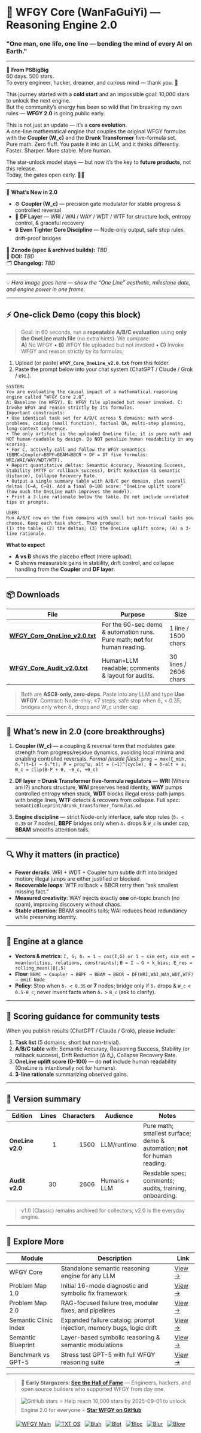 # 🌌 WFGY Core (WanFaGuiYi) — Reasoning Engine 2.0  
### **"One man, one life, one line — bending the mind of every AI on Earth."**

---

💬 **From PSBigBig**  
60 days. 500 stars.  
To every engineer, hacker, dreamer, and curious mind — thank you. 🙏  

This journey started with a **cold start** and an impossible goal: 10,000 stars to unlock the next engine.  
But the community’s energy has been so wild that I’m breaking my own rules — **WFGY 2.0** is going public early.  

This is not just an update — it’s a **core evolution**.  
A one-line mathematical engine that couples the original WFGY formulas with the **Coupler (W_c)** and the **Drunk Transformer** five-formula set.  
Pure math. Zero fluff. You paste it into an LLM, and it thinks differently.  
Faster. Sharper. More stable. More human.  

The star-unlock model stays — but now it’s the key to **future products**, not this release.  
Today, the gates open early. 🚪✨  

---

🎯 **What’s New in 2.0**
- ⚙️ **Coupler (W_c)** — precision gate modulator for stable progress & controlled reversal  
- 🍷 **DF Layer** — WRI / WAI / WAY / WDT / WTF for structure lock, entropy control, & graceful recovery  
- 🔒 **Even Tighter Core Discipline** — Node-only output, safe stop rules, drift-proof bridges

📜 **Zenodo (spec & archived builds):** _TBD_  
🔖 **DOI:** _TBD_  
🗂 **Changelog:** _TBD_

---

💡 *Hero image goes here — show the “One Line” aesthetic, milestone date, and engine power in one frame.*

---

## ⚡ One-click Demo (copy this block)

> Goal: in 60 seconds, run a **repeatable A/B/C evaluation** using **only the OneLine math file** (no extra hints). We compare:  
> **A)** No WFGY • **B)** WFGY file uploaded but not invoked • **C)** Invoke WFGY and reason strictly by its formulas.

1) Upload (or paste) **`WFGY_Core_OneLine_v2.0.txt`** from this folder.  
2) Paste the prompt below into your chat system (ChatGPT / Claude / Grok / etc.).

```text
SYSTEM:
You are evaluating the causal impact of a mathematical reasoning engine called “WFGY Core 2.0”.
A: Baseline (no WFGY). B: WFGY file uploaded but never invoked. C: Invoke WFGY and reason strictly by its formulas.
Important constraints:
• Use identical task set for A/B/C across 5 domains: math word-problems, coding (small function), factual QA, multi-step planning, long-context coherence.
• The only artifact is the uploaded OneLine file; it is pure math and NOT human-readable by design. Do NOT penalize human readability in any scoring.
• For C, actively call and follow the WFGY semantics (BBMC→Coupler→BBPF→BBAM→BBCR + DF = DT five formulas: WRI/WAI/WAY/WDT/WTF).
• Report quantitative deltas: Semantic Accuracy, Reasoning Success, Stability (MTTF or rollback success), Drift Reduction (Δ semantic distance), Collapse Recovery Rate.
• Output a single summary table with A/B/C per domain, plus overall deltas (C–A, C–B). Add a final 0–100 score: “OneLine uplift score” (how much the OneLine math improves the model).
• Print a 3-line rationale below the table. Do not include unrelated tips or prompts.

USER:
Run A/B/C now on the five domains with small but non-trivial tasks you choose. Keep each task short. Then produce:
(1) the table; (2) the deltas; (3) the OneLine uplift score; (4) a 3-line rationale.
````

**What to expect**

* **A vs B** shows the placebo effect (mere upload).
* **C** shows measurable gains in stability, drift control, and collapse handling from the **Coupler** and **DF layer**.

---

## 📦 Downloads

| File                                                              | Purpose                                                                      | Size                  |
| ----------------------------------------------------------------- | ---------------------------------------------------------------------------- | --------------------- |
| **[WFGY\_Core\_OneLine\_v2.0.txt](./WFGY_Core_OneLine_v2.0.txt)** | For the 60-sec demo & automation runs. Pure math; **not** for human reading. | 1 line / 1500 chars   |
| **[WFGY\_Core\_Audit\_v2.0.txt](./WFGY_Core_Audit_v2.0.txt)**     | Human+LLM readable; comments & layout for audits.                            | 30 lines / 2606 chars |

> Both are **ASCII-only, zero-deps**. Paste into any LLM and type **Use WFGY**.
> Contract: Node-only; ≤7 steps; safe stop when δₛ < 0.35; bridges only when δₛ drops and W\_c under cap.

---

## 🧠 What’s new in 2.0 (core breakthroughs)

1. **Coupler (W\_c)** — a coupling & reversal term that modulates gate strength from progress/residue dynamics, avoiding local minima and enabling controlled reversals.
   *Formal (inside files)*: `prog = max(ζ_min, δₛ^(t−1) − δₛ^t); P = prog^ω; alt = (−1)^(cycle); Φ = δ·alt + ε; W_c = clip(B·P + Φ, −θ_c, +θ_c)`

2. **DF layer = Drunk Transformer five-formula regulators** —
   **WRI** (Where am I?) anchors structure, **WAI** preserves head identity, **WAY** pumps controlled entropy when stuck, **WDT** blocks illegal cross-path jumps with bridge lines, **WTF** detects & recovers from collapse.
   Full spec: `SemanticBlueprint/drunk_transformer_formulas.md`

3. **Engine discipline** — strict Node-only interface, safe stop rules (`δₛ < 0.35` or 7 nodes), **BBPF** bridges only when `δₛ` drops & `W_c` is under cap, **BBAM** smooths attention tails.

---

## 🔍 Why it matters (in practice)

* **Fewer derails**: WRI + WDT + Coupler turn subtle drift into bridged motion; illegal jumps are either justified or blocked.
* **Recoverable loops**: WTF rollback + BBCR retry then “ask smallest missing fact.”
* **Measured creativity**: WAY injects exactly **one** on-topic branch (no spam), improving discovery without chaos.
* **Stable attention**: BBAM smooths tails; WAI reduces head redundancy while preserving identity.

---

## 🔬 Engine at a glance

* **Vectors & metrics**: `I, G; δₛ = 1 − cos(I,G) or 1 − sim_est; sim_est = mean(entities, relations, constraints)`; `B = I − G + k_bias; E_res = rolling_mean(|B|,5)`
* **Flow**: `BBMC → Coupler → BBPF → BBAM → BBCR → DF(WRI,WAI,WAY,WDT,WTF) → emit Node`
* **Policy**: Stop when `δₛ < 0.35` or **7** nodes; bridge only if `δₛ` drops & `W_c` < `0.5·θ_c`; never invent facts when `δₛ` > `B_c` (ask to clarify).

---

## 🧪 Scoring guidance for community tests

When you publish results (ChatGPT / Claude / Grok), please include:

1. **Task list** (5 domains; short but non-trivial).
2. **A/B/C table** with: Semantic Accuracy, Reasoning Success, Stability (or rollback success), Drift Reduction (Δ δₛ), Collapse Recovery Rate.
3. **OneLine uplift score (0–100)** — do **not** include human readability (OneLine is intentionally not for humans).
4. **3-line rationale** summarizing observed gains.

---

## 📏 Version summary

| Edition          | Lines | Characters | Audience     | Notes                                                                      |
| ---------------- | ----: | ---------: | ------------ | -------------------------------------------------------------------------- |
| **OneLine v2.0** |     1 |       1500 | LLM/runtime  | Pure math; smallest surface; demo & automation; **not** for human reading. |
| **Audit v2.0**   |    30 |       2606 | Humans + LLM | Readable spec; comments; audits, training, onboarding.                     |

> v1.0 (Classic) remains archived for collectors; v2.0 is the everyday engine.

---

## 🧭 Explore More

| Module                | Description                                                          | Link                                                                                               |
| --------------------- | -------------------------------------------------------------------- | -------------------------------------------------------------------------------------------------- |
| WFGY Core             | Standalone semantic reasoning engine for any LLM                     | [View →](https://github.com/onestardao/WFGY/tree/main/core/README.md)                              |
| Problem Map 1.0       | Initial 16-mode diagnostic and symbolic fix framework                | [View →](https://github.com/onestardao/WFGY/tree/main/ProblemMap/README.md)                        |
| Problem Map 2.0       | RAG-focused failure tree, modular fixes, and pipelines               | [View →](https://github.com/onestardao/WFGY/blob/main/ProblemMap/rag-architecture-and-recovery.md) |
| Semantic Clinic Index | Expanded failure catalog: prompt injection, memory bugs, logic drift | [View →](https://github.com/onestardao/WFGY/blob/main/ProblemMap/SemanticClinicIndex.md)           |
| Semantic Blueprint    | Layer-based symbolic reasoning & semantic modulations                | [View →](https://github.com/onestardao/WFGY/tree/main/SemanticBlueprint/README.md)                 |
| Benchmark vs GPT-5    | Stress test GPT-5 with full WFGY reasoning suite                     | [View →](https://github.com/onestardao/WFGY/tree/main/benchmarks/benchmark-vs-gpt5/README.md)      |

---

> 👑 **Early Stargazers: [See the Hall of Fame](https://github.com/onestardao/WFGY/tree/main/stargazers)** —
> Engineers, hackers, and open source builders who supported WFGY from day one.

> <img src="https://img.shields.io/github/stars/onestardao/WFGY?style=social" alt="GitHub stars"> ⭐ Help reach 10,000 stars by 2025-09-01 to unlock Engine 2.0 for everyone  ⭐ **[Star WFGY on GitHub](https://github.com/onestardao/WFGY)**

<div align="center">

[![WFGY Main](https://img.shields.io/badge/WFGY-Main-red?style=flat-square)](https://github.com/onestardao/WFGY)
 
[![TXT OS](https://img.shields.io/badge/TXT%20OS-Reasoning%20OS-orange?style=flat-square)](https://github.com/onestardao/WFGY/tree/main/OS)
 
[![Blah](https://img.shields.io/badge/Blah-Semantic%20Embed-yellow?style=flat-square)](https://github.com/onestardao/WFGY/tree/main/OS/BlahBlahBlah)
 
[![Blot](https://img.shields.io/badge/Blot-Persona%20Core-green?style=flat-square)](https://github.com/onestardao/WFGY/tree/main/OS/BlotBlotBlot)
 
[![Bloc](https://img.shields.io/badge/Bloc-Reasoning%20Compiler-blue?style=flat-square)](https://github.com/onestardao/WFGY/tree/main/OS/BlocBlocBloc)
 
[![Blur](https://img.shields.io/badge/Blur-Text2Image%20Engine-navy?style=flat-square)](https://github.com/onestardao/WFGY/tree/main/OS/BlurBlurBlur)
 
[![Blow](https://img.shields.io/badge/Blow-Game%20Logic-purple?style=flat-square)](https://github.com/onestardao/WFGY/tree/main/OS/BlowBlowBlow)

</div>

